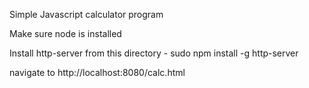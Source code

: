 Simple Javascript calculator program

Make sure node is installed

Install http-server from this directory - sudo npm install -g http-server

navigate to http://localhost:8080/calc.html
